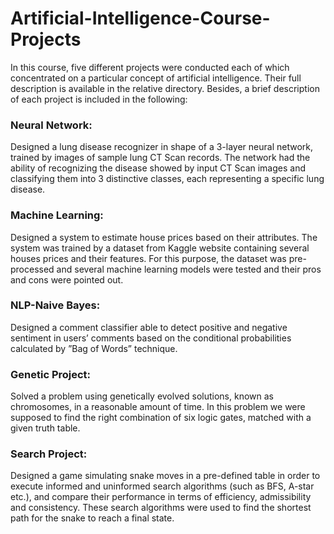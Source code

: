 # Artificial-Intelligence-Course-Projects

In this course, five different projects were conducted each of which concentrated on a particular concept of artificial intelligence. Their full description is available in the relative directory. Besides, a brief description of each project is included in the following:

### Neural Network: 
Designed a lung disease recognizer in shape of a 3-layer neural network, trained by images of sample lung CT Scan records. The network had the ability of recognizing the disease showed by input CT Scan images and classifying them into 3 distinctive classes, each representing a specific lung disease.

### Machine Learning: 
Designed a system to estimate house prices based on their attributes. The system was trained by a dataset from Kaggle website containing several houses prices and their features. For this purpose, the dataset was pre-processed and several machine learning models were tested and their pros and cons were pointed out.

### NLP-Naive Bayes: 
Designed a comment classifier able to detect positive and negative sentiment in users’ comments based on the conditional probabilities calculated by ”Bag of Words” technique.

### Genetic Project: 
Solved a problem using genetically evolved solutions, known as chromosomes, in a reasonable amount of time. In this problem we were supposed to find the right combination of six logic gates, matched with a given truth table.

### Search Project: 
Designed a game simulating snake moves in a pre-defined table in order to execute informed and uninformed search algorithms (such as BFS, A-star etc.), and compare their performance in terms of efficiency, admissibility and consistency. These search algorithms were used to find the shortest path for the snake to reach a final state.
